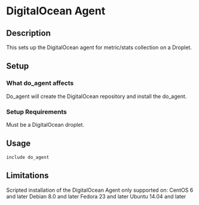 # DigitalOcean Agent

## Description

This sets up the DigitalOcean agent for metric/stats collection on a Droplet.

## Setup

### What do_agent affects
Do\_agent will create the DigitalOcean repository and install the do\_agent.

### Setup Requirements
Must be a DigitalOcean droplet.

## Usage

```
include do_agent
```

## Limitations

 Scripted installation of the DigitalOcean Agent only supported on:
    CentOS 6 and later
    Debian 8.0 and later
    Fedora 23 and later
    Ubuntu 14.04 and later
